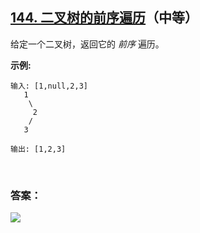 ## [144. 二叉树的前序遍历](https://leetcode-cn.com/problems/binary-tree-preorder-traversal/)（中等）

给定一个二叉树，返回它的 *前序* 遍历。

 **示例:**

```
输入: [1,null,2,3]  
   1
    \
     2
    /
   3 

输出: [1,2,3]
```

<br/>

### 答案：





![](https://img-blog.csdnimg.cn/20200807155236311.png)

#### 